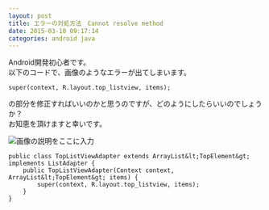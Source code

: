 ```yaml
---
layout: post
title: エラーの対処方法　Cannot resolve method
date: 2015-03-10 09:17:14
categories: android java
---
```

<p>Android開発初心者です。<br>
以下のコードで、画像のようなエラーが出てしまいます。</p>

```
super(context, R.layout.top_listview, items);
```

<p>の部分を修正すればいいのかと思うのですが、どのようにしたらいいのでしょうか？<br>
お知恵を頂けますと幸いです。</p>

<p><img src="https://i.stack.imgur.com/9hIGt.png" alt="画像の説明をここに入力"></p>

```
public class TopListViewAdapter extends ArrayList&lt;TopElement&gt; implements ListAdapter {
    public TopListViewAdapter(Context context, ArrayList&lt;TopElement&gt; items) {
        super(context, R.layout.top_listview, items);
    }
}
```
